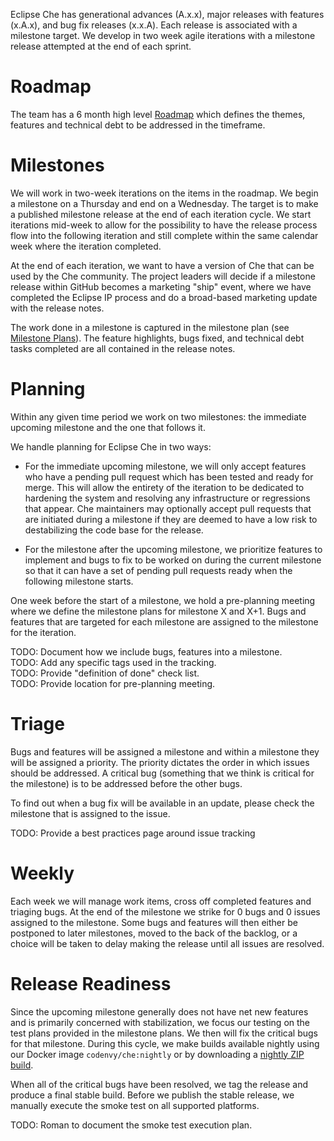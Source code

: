 Eclipse Che has generational advances (A.x.x), major releases with features (x.A.x), and bug fix releases (x.x.A). Each release is associated with a milestone target. We develop in two week agile iterations with a milestone release attempted at the end of each sprint.

# Roadmap
The team has a 6 month high level [Roadmap]() which defines the themes, features and technical debt to be addressed in the timeframe.

# Milestones
We will work in two-week iterations on the items in the roadmap. We begin a milestone on a Thursday and end on a Wednesday. The target is to make a published milestone release at the end of each iteration cycle. We start iterations mid-week to allow for the possibility to have the release process flow into the following iteration and still complete within the same calendar week where the iteration completed.

At the end of each iteration, we want to have a version of Che that can be used by the Che community. The project leaders will decide if a milestone release within GitHub becomes a marketing "ship" event, where we have completed the Eclipse IP process and do a broad-based marketing update with the release notes.  

The work done in a milestone is captured in the milestone plan (see [Milestone Plans]()). The feature highlights, bugs fixed, and technical debt tasks completed are all contained in the release notes.

# Planning
Within any given time period we work on two milestones: the immediate upcoming milestone and the one that follows it.

We handle planning for Eclipse Che in two ways:
*  For the immediate upcoming milestone, we will only accept features who have a pending pull request which has been tested and ready for merge. This will allow the entirety of the iteration to be dedicated to hardening the system and resolving any infrastructure or regressions that appear. Che maintainers may optionally accept pull requests that are initiated during a milestone if they are deemed to have a low risk to destabilizing the code base for the release.

* For the milestone after the upcoming milestone, we prioritize features to implement and bugs to fix to be worked on during the current milestone so that it can have a set of pending pull requests ready when the following milestone starts. 

One week before the start of a milestone, we hold a pre-planning meeting where we define the milestone plans for milestone X and X+1. Bugs and features that are targeted for each milestone are assigned to the milestone for the iteration.

TODO: Document how we include bugs, features into a milestone.  
TODO: Add any specific tags used in the tracking.   
TODO: Provide "definition of done" check list.   
TODO: Provide location for pre-planning meeting.  

# Triage
Bugs and features will be assigned a milestone and within a milestone they will be assigned a priority. The priority dictates the order in which issues should be addressed. A critical bug (something that we think is critical for the milestone) is to be addressed before the other bugs.

To find out when a bug fix will be available in an update, please check the milestone that is assigned to the issue.

TODO: Provide a best practices page around issue tracking

# Weekly
Each week we will manage work items, cross off completed features and triaging bugs. At the end of the milestone we strike for 0 bugs and 0 issues assigned to the milestone. Some bugs and features will then either be postponed to later milestones, moved to the back of the backlog, or a choice will be taken to delay making the release until all issues are resolved.

# Release Readiness
Since the upcoming milestone generally does not have net new features and is primarily concerned with stabilization, we focus our testing on the test plans provided in the milestone plans. We then will fix the critical bugs for that milestone.  During this cycle, we make builds available nightly using our Docker image `codenvy/che:nightly` or by downloading a [nightly ZIP build](https://install.codenvycorp.com/che/).

When all of the critical bugs have been resolved, we tag the release and produce a final stable build. Before we publish the stable release, we manually execute the smoke test on all supported platforms.

TODO: Roman to document the smoke test execution plan.
